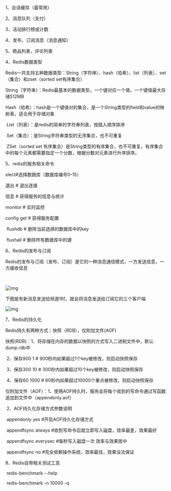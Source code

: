 1、会话缓存（最常用） 

2、消息队列（支付）

3、活动排行榜或计数

4、发布，订阅消息（消息通知）

5、商品列表，评论列表

4、Redis数据类型

​    Redis一共支持五种数据类型：String（字符串）、hash（哈希）、list（列表）、set（集合）和zset（sorted set有序集合）

​    String（字符串）：Redis最基本的数据类型，一个键对应一个值，一个键值最大存储512MB

​    Hash（哈希）：hash是一个键值对的集合，是一个String类型的field和value的映射表，适合用于存储对象

​    List（列表）：是redis的简单的字符串列表，按插入顺序排序

​    Set（集合）：是String字符串类型的无序集合，也不可重复

​    ZSet（sorted set 有序集合）是String类型的有序集合，也不可重复。有序集合中的每个元素都需要指定一个分数，根据分数对元素进行升序排序。

5、redis的服务相关命令

   slect#选择数据库（数据库编号0-15）

   退出 # 退出连接

   信息 # 获得服务的信息与统计

   monitor # 实时监控

   config get # 获得服务配置

​    flushdb # 删除当前选择的数据库中的key

​    flushall # 删除所有数据库中的键

6、Redis的发布与订阅

​    Redis的发布与订阅（发布、订阅）是它的一种消息通信模式，一方发送信息，一方接收信息

​       

![img](https://img2018.cnblogs.com/blog/1631587/201907/1631587-20190730002040307-147519089.png)

 

 下图是有新消息发送给频道1时，就会将消息发送给订阅它的三个客户端

 ![img](https://img2018.cnblogs.com/blog/1631587/201907/1631587-20190730002825937-1239983596.png)

7、Redis的持久化

Redis持久有两种方式：快照（RDB），仅附加文件(AOF)

快照(RDB)：1、将存储在内存的数据以快照的方式写入二进制文件中，默认dump.rdb中

​       2、保存900 1        # 900秒内如果超过1个key被修改，则启动快照保存

​       3、保存300 10      # 300秒内如果超过10个key被修改，则启动快照保存

​       4、保存60 1000     # 60秒内如果超过10000个重点被修改，则启动快照保存

仅附加文件（AOF）：1、使用AOF持久时，服务会将每个收到的写命令通过写函数追加到文件中（appendonly.aof）

​                    2、AOF持久化存储方式参数说明

​                       appendonly yes  #开启AOF持久化存储方式

​                       appendfsync  always  #收到写命令后就立即写入磁盘，效率最差，效果最好

​                       appendfsync  everysec   #每秒写入磁盘一次  效率与效果居中

​                       appendfsync  no        #完全依赖操作系统，效率最佳，效果没法保证

8、Redis自带相关测试工具

​         redis-benchmark  --help

​         redis-benchmark   -n  10000 -q